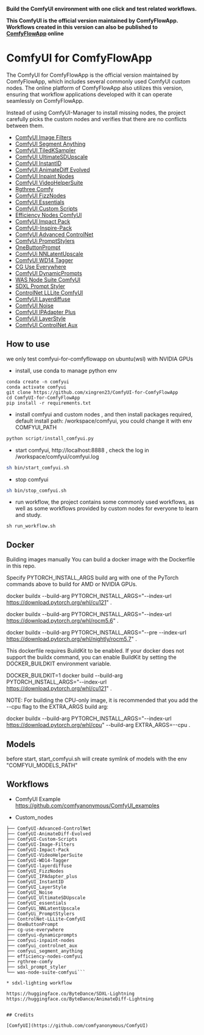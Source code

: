
**Build the ComfyUI environment with one click and test related workflows.**

**This ComfyUI is the official version maintained by ComfyFlowApp. Workflows created in this version can also be published to [ComfyFlowApp](https://comfyflow.app) online**

# ComfyUI for ComfyFlowApp

The ComfyUI for ComfyFlowApp is the official version maintained by ComfyFlowApp, which includes several commonly used ComfyUI custom nodes. The online platform of ComfyFlowApp also utilizes this version, ensuring that workflow applications developed with it can operate seamlessly on ComfyFlowApp.

Instead of using ComfyUI-Manager to install missing nodes, the project carefully picks the custom nodes and verifies that there are no conflicts between them.

- [ComfyUI Image Filters](https://github.com/spacepxl/ComfyUI-Image-Filters)
- [ComfyUI Segment Anything](https://github.com/storyicon/comfyui_segment_anything)
- [ComfyUI TiledKSampler](https://github.com/BlenderNeko/ComfyUI_TiledKSampler)
- [ComfyUI UltimateSDUpscale](https://github.com/ssitu/ComfyUI_UltimateSDUpscale)
- [ComfyUI InstantID](https://github.com/cubiq/ComfyUI_InstantID)
- [ComfyUI AnimateDiff Evolved](https://github.com/Kosinkadink/ComfyUI-AnimateDiff-Evolved)
- [ComfyUI Inpaint Nodes](https://github.com/Acly/comfyui-inpaint-nodes)
- [ComfyUI VideoHelperSuite](https://github.com/Kosinkadink/ComfyUI-VideoHelperSuite)
- [Rgthree Comfy](https://github.com/rgthree/rgthree-comfy)
- [ComfyUI FizzNodes](https://github.com/FizzleDorf/ComfyUI_FizzNodes)
- [ComfyUI Essentials](https://github.com/cubiq/ComfyUI_essentials)
- [ComfyUI Custom Scripts](https://github.com/pythongosssss/ComfyUI-Custom-Scripts)
- [Efficiency Nodes ComfyUI](https://github.com/jags111/efficiency-nodes-comfyui)
- [ComfyUI Impact Pack](https://github.com/xingren23/ComfyUI-Impact-Pack)
- [ComfyUI-Inspire-Pack]("https://github.com/ltdrdata/ComfyUI-Inspire-Pack")
- [ComfyUI Advanced ControlNet](https://github.com/Kosinkadink/ComfyUI-Advanced-ControlNet)
- [ComfyUi PromptStylers](https://github.com/wolfden/ComfyUi_PromptStylers)
- [OneButtonPrompt](https://github.com/AIrjen/OneButtonPrompt)
- [ComfyUi NNLatentUpscale](https://github.com/Ttl/ComfyUi_NNLatentUpscale)
- [ComfyUI WD14 Tagger](https://github.com/pythongosssss/ComfyUI-WD14-Tagger)
- [CG Use Everywhere](https://github.com/chrisgoringe/cg-use-everywhere)
- [ComfyUI DynamicPrompts](https://github.com/adieyal/comfyui-dynamicprompts)
- [WAS Node Suite ComfyUI](https://github.com/WASasquatch/was-node-suite-comfyui)
- [SDXL Prompt Styler](https://github.com/twri/sdxl_prompt_styler)
- [ControlNet LLLite ComfyUI](https://github.com/kohya-ss/ControlNet-LLLite-ComfyUI)
- [ComfyUI Layerdiffuse](https://github.com/huchenlei/ComfyUI-layerdiffuse)
- [ComfyUI Noise](https://github.com/BlenderNeko/ComfyUI_Noise)
- [ComfyUI IPAdapter Plus](https://github.com/cubiq/ComfyUI_IPAdapter_plus)
- [ComfyUI LayerStyle](https://github.com/chflame163/ComfyUI_LayerStyle)
- [ComfyUI ControlNet Aux](https://github.com/Fannovel16/comfyui_controlnet_aux)



## How to use

we only test comfyui-for-comfyflowapp on ubuntu(wsl) with NVIDIA GPUs

* install, use conda to manage python env
```
conda create -n comfyui
conda activate comfyui
git clone https://github.com/xingren23/ComfyUI-for-ComfyFlowApp
cd ComfyUI-for-ComfyFlowApp
pip install -r requirements.txt
```

* install comfyui and custom nodes , and then install packages required, default install path: /workspace/comfyui, you could change it with env COMFYUI_PATH
```python
python script/install_comfyui.py
```

* start comfyui, http://localhost:8888 , check the log in /workspace/comfyui/comfyui.log
```bash
sh bin/start_comfyui.sh
```

* stop comfyui
```bash
sh bin/stop_comfyui.sh
```

* run workflow, the project contains some commonly used workflows, as well as some workflows provided by custom nodes for everyone to learn and study.
```
sh run_workflow.sh
```

## Docker

Building images manually
You can build a docker image with the Dockerfile in this repo.

Specify PYTORCH_INSTALL_ARGS build arg with one of the PyTorch commands above to build for AMD or NVIDIA GPUs.

docker buildx --build-arg PYTORCH_INSTALL_ARGS="--index-url https://download.pytorch.org/whl/cu121" .

docker buildx --build-arg PYTORCH_INSTALL_ARGS="--index-url https://download.pytorch.org/whl/rocm5.6" .

docker buildx --build-arg PYTORCH_INSTALL_ARGS="--pre --index-url https://download.pytorch.org/whl/nightly/rocm5.7" .

This dockerfile requires BuildKit to be enabled. If your docker does not support the buildx command, you can enable BuildKit by setting the DOCKER_BUILDKIT environment variable.

DOCKER_BUILDKIT=1 docker build --build-arg PYTORCH_INSTALL_ARGS="--index-url https://download.pytorch.org/whl/cu121" .

NOTE: For building the CPU-only image, it is recommended that you add the --cpu flag to the EXTRA_ARGS build arg:

docker buildx --build-arg PYTORCH_INSTALL_ARGS="--index-url https://download.pytorch.org/whl/cpu" --build-arg EXTRA_ARGS=--cpu .


## Models
before start, start_comfyui.sh will create symlink of models with the env "COMFYUI_MODELS_PATH"

## Workflows 

* ComfyUI Example
https://github.com/comfyanonymous/ComfyUI_examples

* Custom_nodes

```custom_nodes/
├── ComfyUI-Advanced-ControlNet
├── ComfyUI-AnimateDiff-Evolved
├── ComfyUI-Custom-Scripts
├── ComfyUI-Image-Filters
├── ComfyUI-Impact-Pack
├── ComfyUI-VideoHelperSuite
├── ComfyUI-WD14-Tagger
├── ComfyUI-layerdiffuse
├── ComfyUI_FizzNodes
├── ComfyUI_IPAdapter_plus
├── ComfyUI_InstantID
├── ComfyUI_LayerStyle
├── ComfyUI_Noise
├── ComfyUI_UltimateSDUpscale
├── ComfyUI_essentials
├── ComfyUi_NNLatentUpscale
├── ComfyUi_PromptStylers
├── ControlNet-LLLite-ComfyUI
├── OneButtonPrompt
├── cg-use-everywhere
├── comfyui-dynamicprompts
├── comfyui-inpaint-nodes
├── comfyui_controlnet_aux
├── comfyui_segment_anything
├── efficiency-nodes-comfyui
├── rgthree-comfy
├── sdxl_prompt_styler
└── was-node-suite-comfyui```

* sdxl-lighting workflow

https://huggingface.co/ByteDance/SDXL-Lightning
https://huggingface.co/ByteDance/AnimateDiff-Lightning


## Credits

[ComfyUI](https://github.com/comfyanonymous/ComfyUI)
